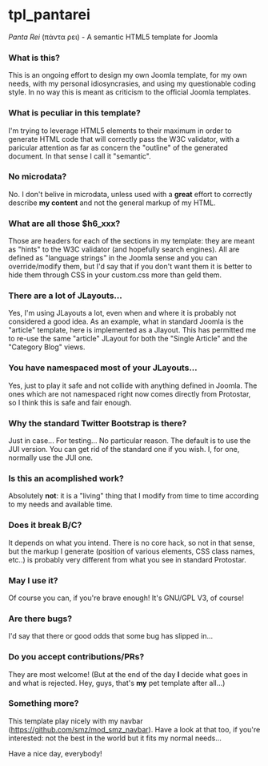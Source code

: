 # tpl_pantarei
_Panta Rei_ (πάντα ρει) - A semantic HTML5 template for Joomla

### What is this?
This is an ongoing effort to design my own Joomla template, for my own needs, with my personal idiosyncrasies, and using my questionable coding style.
In no way this is meant as criticism to the official Joomla templates.
### What is peculiar in this template?
I'm trying to leverage HTML5 elements to their maximum in order to generate HTML code that will correctly pass the W3C validator, with a paricular attention as far as concern the "outline" of the generated document. In that sense I call it "semantic".
### No microdata?
No. I don't belive in microdata, unless used with a **great** effort to correctly describe **my content** and not the general markup of my HTML.
### What are all those $h6_xxx?
Those are headers for each of the sections in my template: they are meant as "hints" to the W3C validator (and hopefully search engines). All are defined as "language strings" in the Joomla sense and you can override/modify them, but I'd say that if you don't want them it is better to hide them through CSS in your custom.css more than geld them.
### There are a lot of JLayouts...
Yes, I'm using JLayouts a lot, even when and where it is probably not considered a good idea. As an example, what in standard Joomla is the "article" template, here is implemented as a Jlayout. This has permitted me to re-use the same "article" JLayout for both the "Single Article" and the "Category Blog" views.
### You have namespaced most of your JLayouts...
Yes, just to play it safe and not collide with anything defined in Joomla. The ones which are not namespaced right now comes directly from Protostar, so I think this is safe and fair enough.
### Why the standard Twitter Bootstrap is there?
Just in case... For testing... No particular reason. The default is to use the JUI version. You can get rid of the standard one if you wish. I, for one, normally use the JUI one.
### Is this an acomplished work?
Absolutely **not**: it is a "living" thing that I modify from time to time according to my needs and available time.
### Does it break B/C?
It depends on what you intend. There is no core hack, so not in that sense, but the markup I generate (position of various elements, CSS class names, etc..) is probably very different from what you see in standard Protostar.
### May I use it?
Of course you can, if you're brave enough! It's GNU/GPL V3, of course!
### Are there bugs?
I'd say that there or good odds that some bug has slipped in...
### Do you accept contributions/PRs?
They are most welcome! (But at the end of the day **I** decide what goes in and what is rejected. Hey, guys, that's **my** pet template after all...)
### Something more?
This template play nicely with my navbar (https://github.com/smz/mod_smz_navbar). Have a look at that too, if you're interested: not the best in the world but it fits my normal needs...

Have a nice day, everybody!
